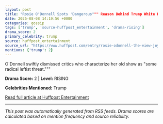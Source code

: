 ```yaml
---
layout: post
title: "Rosie O'Donnell Spots 'Dangerous""" Reason Behind Trump White House Attacking 'The View"""
date: 2025-08-08 14:19:56 +0000
categories: gossip
tags: ['trump', 'source-huffpost_entertainment', 'drama-rising']
drama_score: 2
primary_celebrity: trump
source: huffpost_entertainment
source_url: "https://www.huffpost.com/entry/rosie-odonnell-the-view-joy-behar-trump-white-house_n_68956639e4b001d68aedc54d"""
mentions: {'trump': 2}
---
```


O'Donnell swiftly dismissed critics who characterize her old show as "some radical leftist threat."""

**Drama Score:** 2 | **Level:** RISING

**Celebrities Mentioned:** Trump

[Read full article at Huffpost Entertainment](https://www.huffpost.com/entry/rosie-odonnell-the-view-joy-behar-trump-white-house_n_68956639e4b001d68aedc54d)

---
*This post was automatically generated from RSS feeds. Drama scores are calculated based on mention frequency and source reliability.*
